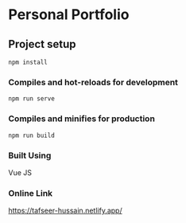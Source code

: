 # Personal Portfolio

## Project setup
```
npm install
```

### Compiles and hot-reloads for development
```
npm run serve
```

### Compiles and minifies for production
```
npm run build
```

### Built Using
Vue JS

### Online Link
https://tafseer-hussain.netlify.app/
